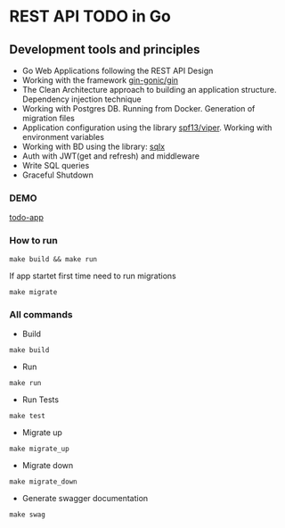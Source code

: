 # REST API TODO in Go

## Development tools and principles
- Go Web Applications following the REST API Design
- Working with the framework <a href="https://github.com/gin-gonic/gin">gin-gonic/gin</a>
- The Clean Architecture approach to building an application structure. Dependency injection technique
- Working with Postgres DB. Running from Docker. Generation of migration files
- Application configuration using the library <a href="https://github.com/spf13/viper">spf13/viper</a>. Working with environment variables
- Working with BD using the library: <a href="https://github.com/jmoiron/sqlx">sqlx</a>
- Auth with JWT(get and refresh) and middleware
- Write SQL queries
- Graceful Shutdown

### DEMO
<a href="https://go-todo-app-backend.herokuapp.com/swagger/index.html">todo-app</a>

### How to run

```properties
make build && make run
```

If app startet first time need to run migrations

```properties
make migrate
```

### All commands

- Build
```properties
make build
```
- Run
```properties
make run
```
- Run Tests
```properties
make test
```
- Migrate up
```properties
make migrate_up
```
- Migrate down
```properties
make migrate_down
```
- Generate swagger documentation
```properties
make swag
```